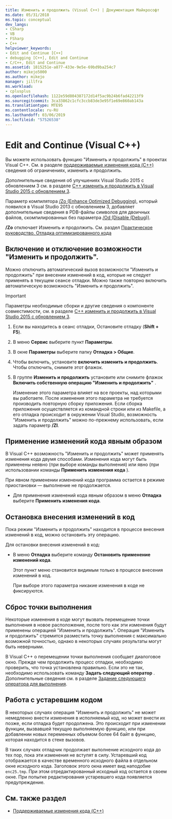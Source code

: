 ```yaml
---
title: Изменить и продолжить (Visual C++) | Документация Майкрософт
ms.date: 05/31/2018
ms.topic: conceptual
dev_langs:
- CSharp
- VB
- FSharp
- C++
helpviewer_keywords:
- Edit and Continue [C++]
- debugging [C++], Edit and Continue
- C/C++, Edit and Continue
ms.assetid: 1815251e-a877-433e-9e5e-69bd9ba254c7
author: mikejo5000
ms.author: mikejo
manager: jillfra
ms.workload:
- cplusplus
ms.openlocfilehash: 1122e59d804387172d14f5ac9b24b6fad42213f9
ms.sourcegitcommit: 3ca33862c1cfc3ccb83de3e95f1e69e860ab143a
ms.translationtype: MTE95
ms.contentlocale: ru-RU
ms.lasthandoff: 03/06/2019
ms.locfileid: "57526538"
---
```

# <a name="edit-and-continue-visual-c"></a>Edit and Continue (Visual C++)
Вы можете использовать функцию "Изменить и продолжить" в проектах Visual C++. См. в разделе [поддерживаемые изменения кода (C++)](../debugger/supported-code-changes-cpp.md) сведения об ограничениях, изменить и продолжить.

Дополнительные сведения об улучшениях Visual Studio 2015 с обновлением 3 см. в разделе [C++ изменить и продолжить в Visual Studio 2015 с обновлением 3](https://devblogs.microsoft.com/cppblog/c-edit-and-continue-in-visual-studio-2015-update-3/).

 Параметр компилятора [/Zo (Enhance Optimized Debugging)](/cpp/build/reference/zo-enhance-optimized-debugging), который появился в Visual Studio 2013 с обновлением 3, добавляет дополнительные сведения в PDB-файлы символов для двоичных файлов, скомпилированных без параметра [/Od (Disable (Debug))](https://msdn.microsoft.com/library/aafb762y.aspx).

 **/Zo** отключает Изменить и продолжить. См. раздел [Практическое руководство. Отладка оптимизированного кода](../debugger/how-to-debug-optimized-code.md)

##  <a name="BKMK_Enable_or_disable_automatic_invocation_of_Edit_and_Continue"></a> Включение и отключение возможности "Изменить и продолжить".
 Можно отключить автоматический вызов возможности "Изменить и продолжить" при внесении изменений в код, которые не следует применять в текущем сеансе отладки. Можно также повторно включить автоматическую возможность "Изменить и продолжить".

> [!IMPORTANT]
> Параметры необходимые сборки и другие сведения о компоненте совместимости, см. в разделе [C++ изменить и продолжить в Visual Studio 2015 с обновлением 3](https://devblogs.microsoft.com/cppblog/c-edit-and-continue-in-visual-studio-2015-update-3/).

1. Если вы находитесь в сеанс отладки, Остановите отладку (**Shift + F5**).

2. В меню **Сервис** выберите пункт **Параметры**.

3. В окне **Параметры** выберите папку **Отладка > Общие**.

4. Чтобы включить, установите **включить изменить и продолжить**. Чтобы отключить, снимите этот флажок.

5. В группе **Изменить и продолжить** установите или снимите флажок **Включить собственную операцию "Изменить и продолжить"** .

   Изменение этого параметра влияет на все проекты, над которыми вы работаете. После изменения этого параметра не требуется производить повторную сборку приложения. Если сборка приложения осуществляется из командной строки или из Makefile, а его отладка происходит в окружении Visual Studio, возможность "Изменить и продолжить" можно по-прежнему использовать, если задать параметр **/ZI**.

##  <a name="BKMK_How_to_apply_code_changes_explicitly"></a> Применение изменений кода явным образом
 В Visual C++ возможность "Изменить и продолжить" может применять изменения кода двумя способами. Изменения кода могут быть применены неявно (при выборе команды выполнения) или явно (при использовании команды **Применить изменения кода** ).

 При явном применении изменений кода программа остается в режиме приостановки — выполнение не продолжается.

-   Для применения изменений кода явным образом в меню **Отладка** выберите **Применить изменения кода**.

##  <a name="BKMK_How_to_stop_code_changes"></a> Остановка внесения изменений в код
 Пока режим "Изменить и продолжить" находится в процессе внесения изменений в код, можно остановить эту операцию.

 Для остановки внесения изменений в код:

- В меню **Отладка** выберите команду **Остановить применение изменений кода**.

  Этот пункт меню становится видимым только в процессе внесения изменений в код.

  При выборе этого параметра никакие изменения в коде не фиксируются.

##  <a name="BKMK_How_to_reset_the_point_of_execution"></a> Сброс точки выполнения
 Некоторые изменения в коде могут вызвать перемещение точки выполнения в новое расположение, после того как эти изменения будут применены операцией "Изменить и продолжить". Операция "Изменить и продолжить" стремится разместить точку выполнения с максимально возможной точностью, однако в некоторых случаях результаты могут быть неверными.

 В Visual C++ о перемещении точки выполнения сообщает диалоговое окно. Прежде чем продолжить процесс отладки, необходимо проверить, что точка установлена правильно. Если это не так, необходимо использовать команду **Задать следующий оператор** . Дополнительные сведения см. в разделе [Задание следующего оператора для выполнения](https://msdn.microsoft.com/library/y740d9d3.aspx#BKMK_Set_the_next_statement_to_execute).

##  <a name="BKMK_How_to_work_with_stale_code"></a> Работа с устаревшим кодом
 В некоторых случаях операция "Изменить и продолжить" не может немедленно внести изменения в исполняемый код, но может внести их позже, если отладка будет продолжена. Это происходит при изменении функции, вызвавшей текущую выполняемую функцию, или при добавлении новых переменных объемом более 64 байт в функцию, которая находится в стеке вызовов.

 В таких случаях отладчик продолжает выполнение исходного кода до тех пор, пока эти изменения не вступят в силу. Устаревший код отображается в качестве временного исходного файла в отдельном окне исходного кода. Заголовок этого окна имеет вид наподобие `enc25.tmp`. При этом отредактированный исходный код остается в своем окне. При попытке редактирования устаревшего кода появляется предупреждение.

## <a name="see-also"></a>См. также раздел
- [Поддерживаемые изменения кода (C++)](../debugger/supported-code-changes-cpp.md)